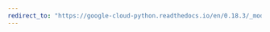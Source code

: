 ```yaml
---
redirect_to: "https://google-cloud-python.readthedocs.io/en/0.18.3/_modules/gcloud/storage/bucket.html"
---
```

